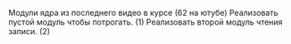 Модули ядра
из последнего видео в курсе (62 на ютубе)
Реализовать пустой модуль чтобы потрогать. (1)
Реализовать второй модуль чтения записи. (2)